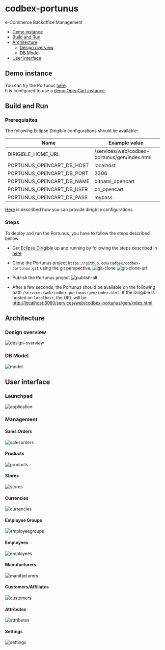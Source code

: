 # codbex-portunus

e-Commerce Backoffice Management

- [Demo instance](#demo-instance)
- [Build and Run](#build-and-run)
- [Architecture](#architecture)
	- [Design overview](#design-overview)
	- [DB Model](#db-model)
- [User interface](#user-interface)

## Demo instance
You can try the Portunus [here](https://dev.portunus.eu1.codbex.com/services/web/codbex-portunus/gen/index.html).<br>
It is conifgured to use a [demo OpenCart instance](https://dev.opencart-demo.eu1.codbex.com/).

## Build and Run

### Prerequisites
The following Eclipse Dirigible configurations should be available:

| Name | Example value |
|--|--|
| DIRIGIBLE_HOME_URL | /services/web/codbex-portunus/gen/index.html |
| PORTUNUS_OPENCART_DB_HOST | localhost |
| PORTUNUS_OPENCART_DB_PORT | 3306 |
| PORTUNUS_OPENCART_DB_NAME | bitnami_opencart |
| PORTUNUS_OPENCART_DB_USER | bn_opencart |
| PORTUNUS_OPENCART_DB_PASS | mypass |

[Here](https://www.dirigible.io/help/setup/setup-environment-variables/) is described how you can provide dirigbile configurations.

### Steps
To deploy and run the Portunus, you have to follow the steps described bellow.
- Get [Eclipse Dirigible](https://github.com/eclipse/dirigible) up and running by following the steps described in [here](https://github.com/eclipse/dirigible?tab=readme-ov-file#get-started)
- Clone the Portunus project `https://github.com/codbex/codbex-portunus.git` using the git perspective.
    ![git-clone](misc/images/portunus-git-clone.png)
    ![git-clone-url](misc/images/portunus-git-clone-url.png)

- Publish the Portunus project
    ![publish-all](misc/images/portunus-publish-all.png)

- After a few seconds, the Portunus should be available on the following path `/services/web/codbex-portunus/gen/index.html`. If the Dirigible is hosted on `localhost`, the URL will be  [http://localhost:8080/services/web/codbex-portunus/gen/index.html](http://localhost:8080/services/web/codbex-portunus/gen/index.html)

## Architecture

### Design overview
![design-overview](misc/design/portunus.svg)

### DB Model
![model](misc/images/portunus-model.png)

## User interface

### Launchpad
![application](misc/images/portunus-application.png)

### Management

#### Sales Orders
![salesorders](misc/images/portunus-salesorders.png)

#### Products
![products](misc/images/portunus-products.png)

#### Stores
![stores](misc/images/portunus-stores.png)

#### Currencies
![currencies](misc/images/portunus-currencies.png)

#### Employee Groups
![employeegroups](misc/images/portunus-employeegroups.png)

#### Employees
![employees](misc/images/portunus-employees.png)

#### Manufacturers
![manifacturers](misc/images/portunus-manufacturers.png)

#### Customers/Affiliates
![customers](misc/images/portunus-customers.png)

#### Attributes
![attributes](misc/images/portunus-attributes.png)

#### Settings
![settings](misc/images/portunus-settings.png)
